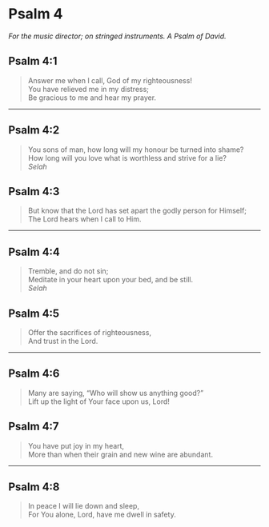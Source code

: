 # Psalm 4

_For the music director; on stringed instruments. A Psalm of David._

## Psalm 4:1

> Answer me when I call, God of my righteousness!  
> You have relieved me in my distress;  
> Be gracious to me and hear my prayer.

---

## Psalm 4:2

> You sons of man, how long will my honour be turned into shame?  
> How long will you love what is worthless and strive for a lie?  
> _Selah_

## Psalm 4:3

> But know that the Lord has set apart the godly person for Himself;  
> The Lord hears when I call to Him.

---

## Psalm 4:4

> Tremble, and do not sin;  
> Meditate in your heart upon your bed, and be still.  
> _Selah_

## Psalm 4:5

> Offer the sacrifices of righteousness,  
> And trust in the Lord.

---

## Psalm 4:6

> Many are saying, “Who will show us anything good?”  
> Lift up the light of Your face upon us, Lord!

## Psalm 4:7

> You have put joy in my heart,  
> More than when their grain and new wine are abundant.

---

## Psalm 4:8

> In peace I will lie down and sleep,  
> For You alone, Lord, have me dwell in safety.
